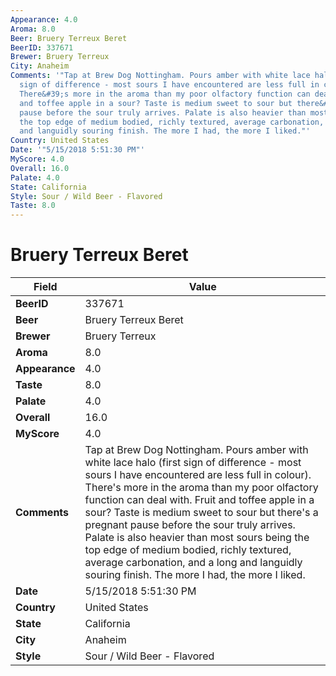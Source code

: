 ```yaml
---
Appearance: 4.0
Aroma: 8.0
Beer: Bruery Terreux Beret
BeerID: 337671
Brewer: Bruery Terreux
City: Anaheim
Comments: '"Tap at Brew Dog Nottingham. Pours amber with white lace halo &#40;first
  sign of difference - most sours I have encountered are less full in colour&#41;.
  There&#39;s more in the aroma than my poor olfactory function can deal with. Fruit
  and toffee apple in a sour? Taste is medium sweet to sour but there&#39;s a pregnant
  pause before the sour truly arrives. Palate is also heavier than most sours being
  the top edge of medium bodied, richly textured, average carbonation, and a long
  and languidly souring finish. The more I had, the more I liked."'
Country: United States
Date: '"5/15/2018 5:51:30 PM"'
MyScore: 4.0
Overall: 16.0
Palate: 4.0
State: California
Style: Sour / Wild Beer - Flavored
Taste: 8.0
---
```


# Bruery Terreux Beret

| Field         | Value |
|---------------|-------|
| **BeerID** | 337671 |
| **Beer** | Bruery Terreux Beret |
| **Brewer** | Bruery Terreux |
| **Aroma** | 8.0 |
| **Appearance** | 4.0 |
| **Taste** | 8.0 |
| **Palate** | 4.0 |
| **Overall** | 16.0 |
| **MyScore** | 4.0 |
| **Comments** | Tap at Brew Dog Nottingham. Pours amber with white lace halo &#40;first sign of difference - most sours I have encountered are less full in colour&#41;. There&#39;s more in the aroma than my poor olfactory function can deal with. Fruit and toffee apple in a sour? Taste is medium sweet to sour but there&#39;s a pregnant pause before the sour truly arrives. Palate is also heavier than most sours being the top edge of medium bodied, richly textured, average carbonation, and a long and languidly souring finish. The more I had, the more I liked. |
| **Date** | 5/15/2018 5:51:30 PM |
| **Country** | United States |
| **State** | California |
| **City** | Anaheim |
| **Style** | Sour / Wild Beer - Flavored |
